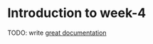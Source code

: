 # Introduction to week-4

TODO: write [great documentation](http://jacobian.org/writing/what-to-write/)
